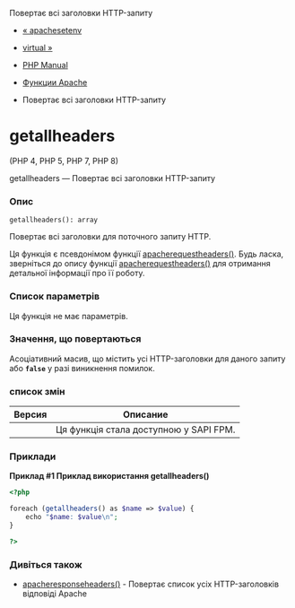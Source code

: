Повертає всі заголовки HTTP-запиту

-   [« apachesetenv](function.apache-setenv.html)
    
-   [virtual »](function.virtual.md)
    
-   [PHP Manual](index.md)
    
-   [Функции Apache](ref.apache.md)
    
-   Повертає всі заголовки HTTP-запиту
    

# getallheaders

(PHP 4, PHP 5, PHP 7, PHP 8)

getallheaders — Повертає всі заголовки HTTP-запиту

### Опис

```methodsynopsis
getallheaders(): array
```

Повертає всі заголовки для поточного запиту HTTP.

Ця функція є псевдонімом функції [apacherequestheaders()](function.apache-request-headers.html). Будь ласка, зверніться до опису функції [apacherequestheaders()](function.apache-request-headers.html) для отримання детальної інформації про її роботу.

### Список параметрів

Ця функція не має параметрів.

### Значення, що повертаються

Асоціативний масив, що містить усі HTTP-заголовки для даного запиту або **`false`** у разі виникнення помилок.

### список змін

| Версия | Описание                               |
|--------|----------------------------------------|
|        | Ця функція стала доступною у SAPI FPM. |

### Приклади

**Приклад #1 Приклад використання **getallheaders()****

```php
<?php

foreach (getallheaders() as $name => $value) {
    echo "$name: $value\n";
}

?>
```

### Дивіться також

-   [apacheresponseheaders()](function.apache-response-headers.html) - Повертає список усіх HTTP-заголовків відповіді Apache